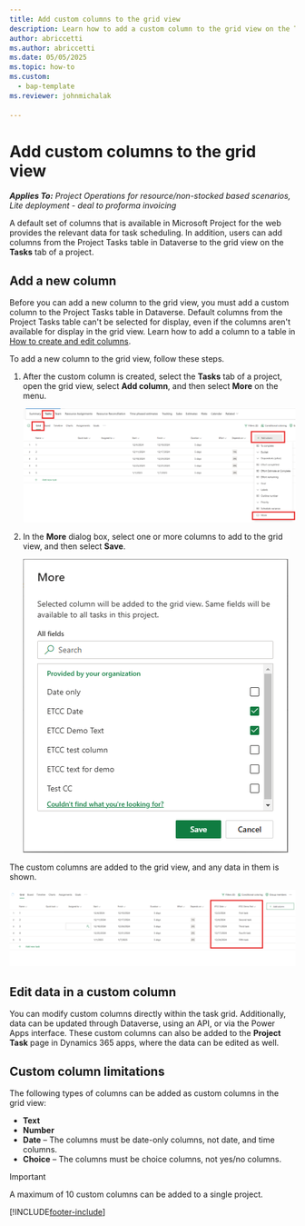 ```yaml
---
title: Add custom columns to the grid view 
description: Learn how to add a custom column to the grid view on the Tasks tab of a project.
author: abriccetti
ms.author: abriccetti
ms.date: 05/05/2025
ms.topic: how-to
ms.custom: 
  - bap-template
ms.reviewer: johnmichalak

---
```


# Add custom columns to the grid view

_**Applies To:** Project Operations for resource/non-stocked based scenarios, Lite deployment - deal to proforma invoicing_

A default set of columns that is available in Microsoft Project for the web provides the relevant data for task scheduling. In addition, users can add columns from the Project Tasks table in Dataverse to the grid view on the **Tasks** tab of a project.

## Add a new column

Before you can add a new column to the grid view, you must add a custom column to the Project Tasks table in Dataverse. Default columns from the Project Tasks table can't be selected for display, even if the columns aren't available for display in the grid view. Learn how to add a column to a table in [How to create and edit columns](/power-apps/maker/data-platform/create-edit-fields).

To add a new column to the grid view, follow these steps.

1. After the custom column is created, select the **Tasks** tab of a project, open the grid view, select **Add column**, and then select **More** on the menu.

    ![Screenshot that shows a custom column being added.](media/etcc-add-column.png)

1. In the **More** dialog box, select one or more columns to add to the grid view, and then select **Save**.

    ![Screenshot that shows two columns selected in the More dialog box.](media/etcc-column-choice.png)

The custom columns are added to the grid view, and any data in them is shown.

![Screenshot that shows the two selected columns added to the grid view.](media/etcc-complete.png)

## Edit data in a custom column

You can modify custom columns directly within the task grid. Additionally, data can be updated through Dataverse, using an API, or via the Power Apps interface. These custom columns can also be added to the **Project Task** page in Dynamics 365 apps, where the data can be edited as well.

## Custom column limitations

The following types of columns can be added as custom columns in the grid view:

- **Text**
- **Number**
- **Date** – The columns must be date-only columns, not date, and time columns.
- **Choice** – The columns must be choice columns, not yes/no columns.

> [!IMPORTANT]
> A maximum of 10 custom columns can be added to a single project.

[!INCLUDE[footer-include](../includes/footer-banner.md)]
